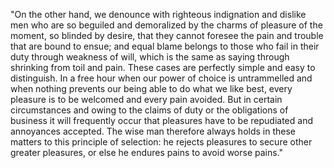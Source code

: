 "On the other hand, we denounce with righteous indignation and dislike men
who are so beguiled and demoralized by the charms of pleasure of the moment,
so blinded by desire, that they cannot foresee the pain and trouble that are bound to ensue;
and equal blame belongs to those who fail in their duty through weakness of will,
which is the same as saying through shrinking from toil and pain.
These cases are perfectly simple and easy to distinguish. In a free hour
 when our power of choice is untrammelled and when nothing prevents our being able to do what we like best, every pleasure is to be welcomed and every pain avoided.
 But in certain circumstances and owing to the claims of duty or the obligations of business it will frequently occur that pleasures have to be repudiated and annoyances accepted.
 The wise man therefore always holds in these matters to this principle of selection:
 he rejects pleasures to secure other greater pleasures, 
 or else he endures pains to avoid worse pains."